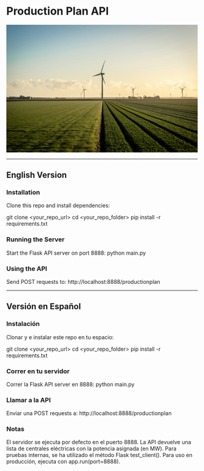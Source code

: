 #  Production Plan API 
![Molinos](molinos.jpg)

---

##  English Version

### Installation

Clone this repo and install dependencies:

git clone <your_repo_url>
cd <your_repo_folder>
pip install -r requirements.txt


###  Running the Server
Start the Flask API server on port 8888:
python main.py


###  Using the API
Send POST requests to:
http://localhost:8888/productionplan


-------


##  Versión en Español

### Instalación

Clonar y e instalar este repo en tu espacio:

git clone <your_repo_url>
cd <your_repo_folder>
pip install -r requirements.txt


###  Correr en tu servidor
Correr la Flask API server en 8888:
python main.py


###  Llamar a la API
Enviar una POST requests a:
http://localhost:8888/productionplan


###  Notas
El servidor se ejecuta por defecto en el puerto 8888.
La API devuelve una lista de centrales eléctricas con la potencia asignada (en MW).
Para pruebas internas, se ha utilizado el método Flask test_client().
Para uso en producción, ejecuta con app.run(port=8888).
